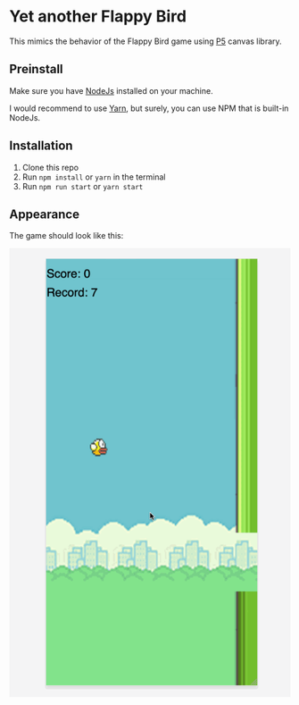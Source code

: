 # Yet another Flappy Bird

This mimics the behavior of the Flappy Bird game using [P5](https://p5js.org/) canvas library.

## Preinstall

Make sure you have [NodeJs](https://nodejs.org/en/) installed on your machine.

I would recommend to use [Yarn](https://yarnpkg.com/), but surely, you can use NPM that is built-in NodeJs.

## Installation

1. Clone this repo
2. Run `npm install` or `yarn` in the terminal
3. Run `npm run start` or `yarn start`

## Appearance

The game should look like this:

![game](./demo.gif)

